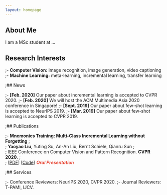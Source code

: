 ```yaml
---
layout: homepage
---
```


## About Me

I am a MSc student at ...

## Research Interests

;- **Computer Vision:** image recognition, image generation, video captioning
;- **Machine Learning:** meta-learning, incremental learning, transfer learning

;## News

;- **[Feb. 2020]** Our paper about incremental learning is accepted to CVPR 2020.
;- **[Feb. 2020]** We will host the ACM Multimedia Asia 2020 conference in Singapore!
;- **[Sept. 2019]** Our paper about few-shot learning is accepted to NeurIPS 2019.
;- **[Mar. 2019]** Our paper about few-shot learning is accepted to CVPR 2019.

;## Publications

;- **Mnemonics Training: Multi-Class Incremental Learning without Forgetting**
;  <br>
;  **Yaoyao Liu**, Yuting Su, An-An Liu, Bernt Schiele, Qianru Sun
;  <br>
;  IEEE Conference on Computer Vision and Pattern Recognition. **CVPR 2020**.
;  <br>
;  [[PDF](https://arxiv.org/pdf/2002.10211.pdf)] [[Code](https://github.com/yaoyao-liu/mnemonics)] <strong><i style="color:#e74d3c">Oral Presentation</i></strong>



;## Services

;- Conference Reviewers: NeurIPS 2020, CVPR 2020.
;- Journal Reviewers: T-PAMI, IJCV.
